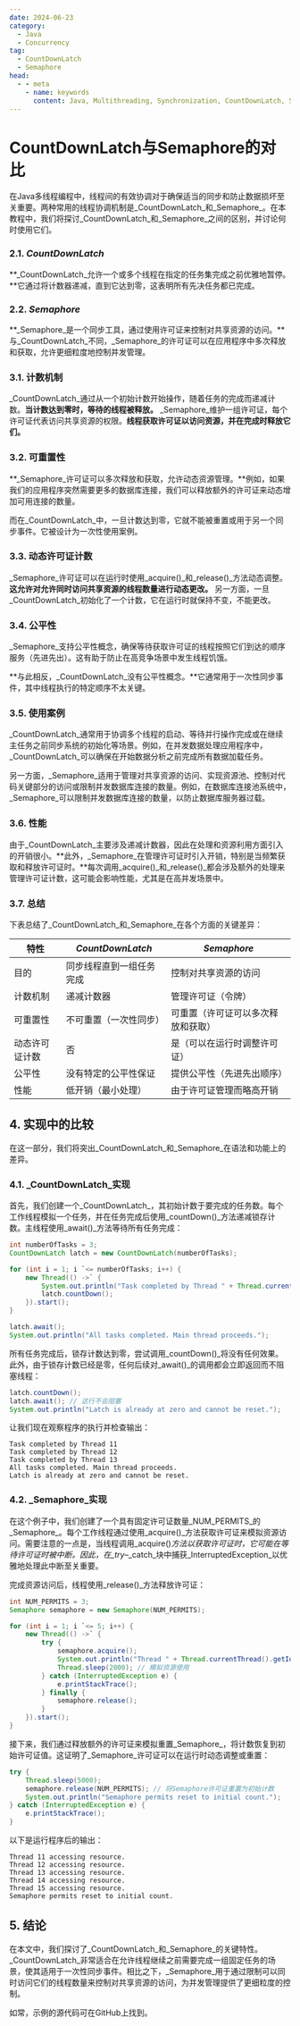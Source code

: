 ```yaml
---
date: 2024-06-23
category:
  - Java
  - Concurrency
tag:
  - CountDownLatch
  - Semaphore
head:
  - - meta
    - name: keywords
      content: Java, Multithreading, Synchronization, CountDownLatch, Semaphore
---
```


# CountDownLatch与Semaphore的对比

在Java多线程编程中，线程间的有效协调对于确保适当的同步和防止数据损坏至关重要。两种常用的线程协调机制是_CountDownLatch_和_Semaphore_。在本教程中，我们将探讨_CountDownLatch_和_Semaphore_之间的区别，并讨论何时使用它们。

### 2.1. _CountDownLatch_
**_CountDownLatch_允许一个或多个线程在指定的任务集完成之前优雅地暂停。**它通过将计数器递减，直到它达到零，这表明所有先决任务都已完成。

### 2.2. _Semaphore_
**_Semaphore_是一个同步工具，通过使用许可证来控制对共享资源的访问。**与_CountDownLatch_不同，_Semaphore_的许可证可以在应用程序中多次释放和获取，允许更细粒度地控制并发管理。

### 3.1. 计数机制
_CountDownLatch_通过从一个初始计数开始操作，随着任务的完成而递减计数。**当计数达到零时，等待的线程被释放。**
_Semaphore_维护一组许可证，每个许可证代表访问共享资源的权限。**线程获取许可证以访问资源，并在完成时释放它们。**

### 3.2. 可重置性
**_Semaphore_许可证可以多次释放和获取，允许动态资源管理。**例如，如果我们的应用程序突然需要更多的数据库连接，我们可以释放额外的许可证来动态增加可用连接的数量。

而在_CountDownLatch_中，一旦计数达到零，它就不能被重置或用于另一个同步事件。它被设计为一次性使用案例。

### 3.3. 动态许可证计数
_Semaphore_许可证可以在运行时使用_acquire()_和_release()_方法动态调整。**这允许对允许同时访问共享资源的线程数量进行动态更改。**
另一方面，一旦_CountDownLatch_初始化了一个计数，它在运行时就保持不变，不能更改。

### 3.4. 公平性
_Semaphore_支持公平性概念，确保等待获取许可证的线程按照它们到达的顺序服务（先进先出）。这有助于防止在高竞争场景中发生线程饥饿。

**与此相反，_CountDownLatch_没有公平性概念。**它通常用于一次性同步事件，其中线程执行的特定顺序不太关键。

### 3.5. 使用案例
_CountDownLatch_通常用于协调多个线程的启动、等待并行操作完成或在继续主任务之前同步系统的初始化等场景。例如，在并发数据处理应用程序中，_CountDownLatch_可以确保在开始数据分析之前完成所有数据加载任务。

另一方面，_Semaphore_适用于管理对共享资源的访问、实现资源池、控制对代码关键部分的访问或限制并发数据库连接的数量。例如，在数据库连接池系统中，_Semaphore_可以限制并发数据库连接的数量，以防止数据库服务器过载。

### 3.6. 性能
由于_CountDownLatch_主要涉及递减计数器，因此在处理和资源利用方面引入的开销很小。**此外，_Semaphore_在管理许可证时引入开销，特别是当频繁获取和释放许可证时。**每次调用_acquire()_和_release()_都会涉及额外的处理来管理许可证计数，这可能会影响性能，尤其是在高并发场景中。

### 3.7. 总结
下表总结了_CountDownLatch_和_Semaphore_在各个方面的关键差异：

| 特性 | _CountDownLatch_ | _Semaphore_ |
| --- | --- | --- |
| 目的 | 同步线程直到一组任务完成 | 控制对共享资源的访问 |
| 计数机制 | 递减计数器 | 管理许可证（令牌） |
| 可重置性 | 不可重置（一次性同步） | 可重置（许可证可以多次释放和获取） |
| 动态许可证计数 | 否 | 是（可以在运行时调整许可证） |
| 公平性 | 没有特定的公平性保证 | 提供公平性（先进先出顺序） |
| 性能 | 低开销（最小处理） | 由于许可证管理而略高开销 |

## 4. 实现中的比较
在这一部分，我们将突出_CountDownLatch_和_Semaphore_在语法和功能上的差异。

### 4.1. _CountDownLatch_实现
首先，我们创建一个_CountDownLatch_，其初始计数于要完成的任务数。每个工作线程模拟一个任务，并在任务完成后使用_countDown()_方法递减锁存计数。主线程使用_await()_方法等待所有任务完成：

```java
int numberOfTasks = 3;
CountDownLatch latch = new CountDownLatch(numberOfTasks);

for (int i = 1; i `<= numberOfTasks; i++) {
    new Thread(() ->` {
        System.out.println("Task completed by Thread " + Thread.currentThread().getId());
        latch.countDown();
    }).start();
}

latch.await();
System.out.println("All tasks completed. Main thread proceeds.");
```

所有任务完成后，锁存计数达到零，尝试调用_countDown()_将没有任何效果。此外，由于锁存计数已经是零，任何后续对_await()_的调用都会立即返回而不阻塞线程：

```java
latch.countDown();
latch.await(); // 这行不会阻塞
System.out.println("Latch is already at zero and cannot be reset.");
```

让我们现在观察程序的执行并检查输出：

```
Task completed by Thread 11
Task completed by Thread 12
Task completed by Thread 13
All tasks completed. Main thread proceeds.
Latch is already at zero and cannot be reset.
```

### 4.2. _Semaphore_实现
在这个例子中，我们创建了一个具有固定许可证数量_NUM_PERMITS_的_Semaphore_。每个工作线程通过使用_acquire()_方法获取许可证来模拟资源访问。需要注意的一点是，当线程调用_acquire()_方法以获取许可证时，它可能在等待许可证时被中断。因此，在_try_–_catch_块中捕获_InterruptedException_以优雅地处理此中断至关重要。

完成资源访问后，线程使用_release()_方法释放许可证：

```java
int NUM_PERMITS = 3;
Semaphore semaphore = new Semaphore(NUM_PERMITS);

for (int i = 1; i `<= 5; i++) {
    new Thread(() ->` {
        try {
            semaphore.acquire();
            System.out.println("Thread " + Thread.currentThread().getId() + " accessing resource.");
            Thread.sleep(2000); // 模拟资源使用
        } catch (InterruptedException e) {
            e.printStackTrace();
        } finally {
            semaphore.release();
        }
    }).start();
}
```

接下来，我们通过释放额外的许可证来模拟重置_Semaphore_，将计数恢复到初始许可证值。这证明了_Semaphore_许可证可以在运行时动态调整或重置：

```java
try {
    Thread.sleep(5000);
    semaphore.release(NUM_PERMITS); // 将Semaphore许可证重置为初始计数
    System.out.println("Semaphore permits reset to initial count.");
} catch (InterruptedException e) {
    e.printStackTrace();
}
```

以下是运行程序后的输出：

```
Thread 11 accessing resource.
Thread 12 accessing resource.
Thread 13 accessing resource.
Thread 14 accessing resource.
Thread 15 accessing resource.
Semaphore permits reset to initial count.
```

## 5. 结论
在本文中，我们探讨了_CountDownLatch_和_Semaphore_的关键特性。_CountDownLatch_非常适合在允许线程继续之前需要完成一组固定任务的场景，使其适用于一次性同步事件。相比之下，_Semaphore_用于通过限制可以同时访问它们的线程数量来控制对共享资源的访问，为并发管理提供了更细粒度的控制。

如常，示例的源代码可在GitHub上找到。